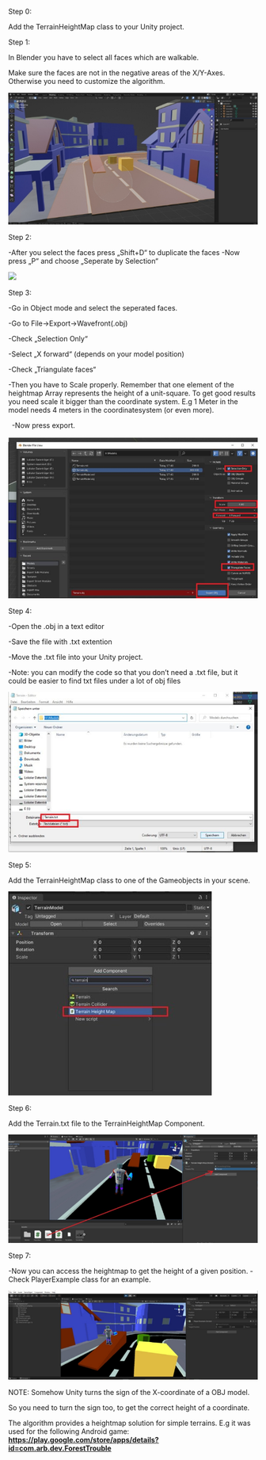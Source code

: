 ﻿Step 0:

Add the TerrainHeightMap class to your Unity project.

Step 1:

In Blender you have to select all faces which are walkable.

Make sure the faces are not in the negative areas of the X/Y-Axes. Otherwise you need to customize the algorithm.

![](docs/001.jpeg)

Step 2:

-After you select the faces press „Shift+D“ to duplicate the faces -Now press „P“ and choose „Seperate by Selection“

![](docs/002.png)

Step 3:

-Go in Object mode and select the seperated faces.

-Go to File→Export→Wavefront(.obj)

-Check „Selection Only“

-Select „X forward“ (depends on your model position)

-Check „Triangulate faces“

-Then you have to Scale properly. Remember that one element of the heightmap Array represents    the height of a unit-square. To get good results you need scale it bigger than the coordinate system.  E.g 1 Meter in the model needs 4 meters in the coordinatesystem (or even more).

` `-Now press export.

![](docs/003.jpeg)

Step 4: 

-Open the .obj in a text editor

-Save the file with .txt extention

-Move the .txt file into your Unity project.

-Note: you can modify the code so that you don’t need a .txt file, but it could be easier to find txt       files under a lot of obj files

![](docs/004.jpeg)

Step 5:

Add the TerrainHeightMap class to one of the Gameobjects in your scene.

![](docs/005.jpeg)

Step 6:

Add the Terrain.txt file to the TerrainHeightMap Component.

![](docs/006.jpeg)

Step 7:

-Now you can access the heightmap to get the height of a given position. -Check PlayerExample class for an example.

![](docs/007.jpeg)


NOTE: Somehow Unity turns the sign of the X-coordinate of a OBJ model.

So you need to turn the sign too, to get the correct height of a coordinate.

The algorithm provides a heightmap solution for simple terrains. E.g it was used for the following Android game: **https://play.google.com/store/apps/details?id=com.arb.dev.ForestTrouble**
